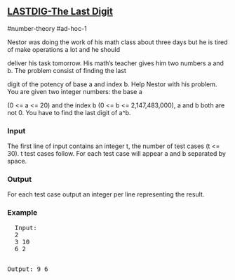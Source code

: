 <h2><a href="spoj.com/problems/LASTDIG/">LASTDIG-The Last Digit</a></h2>

#number-theory #ad-hoc-1

Nestor was doing the work of his math class about three days but he is tired of make operations a lot and he should 

deliver his task tomorrow. His math’s teacher gives him two numbers a and b. The problem consist of finding the last 

digit of the potency of base a and index b. Help Nestor with his problem. You are given two integer numbers: the base a

(0 <= a <= 20) and the index b (0 <= b <= 2,147,483,000), a and b both are not 0. You have to find the last digit of a^b.

<h3>Input</h3>
The first line of input contains an integer t, the number of test cases (t <= 30). t test cases follow. For each test case will appear a and b separated by space.
<br>
<h3>Output</h3>
For each test case output an integer per line representing the result.
<br>
<h3>Example</h3>
<pre>
  Input:
  2
  3 10
  6 2
  
  Output:
  9
  6  
</pre>
